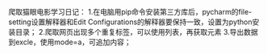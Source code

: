 爬取猫眼电影学习日记：
1.在电脑用pip命令安装第三方库后，pycharm的file-setting设置解释器和Edit Configurations的解释器要保持一致，设置为python安装目录；
2.爬取网页出现多个重复标签，可以使用列表，再获取元素
3.导出数据到excle，使用mode=a，可追加内容；